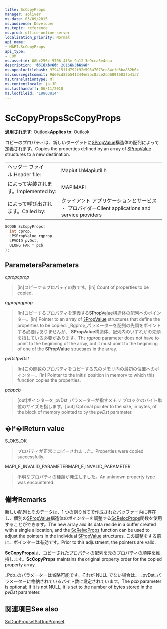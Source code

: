 ```yaml
---
title: ScCopyProps
manager: soliver
ms.date: 03/09/2015
ms.audience: Developer
ms.topic: reference
ms.prod: office-online-server
localization_priority: Normal
api_name:
- MAPI.ScCopyProps
api_type:
- COM
ms.assetid: 08bc256c-9706-4f3e-9a12-3e9cca5e4caa
description: '�ŏI�X�V��: 2015�N3��9��'
ms.openlocfilehash: 979415f1d792f92e593a7073cc84cfd6ba832b6c
ms.sourcegitcommit: 9d60cd82b5413446e5bc8ace2cd689f683fb41a7
ms.translationtype: MT
ms.contentlocale: ja-JP
ms.lasthandoff: 06/11/2018
ms.locfileid: "19803814"
---
```

# <a name="sccopyprops"></a><span data-ttu-id="cc894-103">ScCopyProps</span><span class="sxs-lookup"><span data-stu-id="cc894-103">ScCopyProps</span></span>

  
  
<span data-ttu-id="cc894-104">**適用されます**: Outlook</span><span class="sxs-lookup"><span data-stu-id="cc894-104">**Applies to**: Outlook</span></span> 
  
<span data-ttu-id="cc894-105">コピーのプロパティは、新しいターゲットに[SPropValue](spropvalue.md)構造体の配列によって定義されます。</span><span class="sxs-lookup"><span data-stu-id="cc894-105">Copies the properties defined by an array of [SPropValue](spropvalue.md) structures to a new destination.</span></span> 
  
|||
|:-----|:-----|
|<span data-ttu-id="cc894-106">ヘッダー ファイル:</span><span class="sxs-lookup"><span data-stu-id="cc894-106">Header file:</span></span>  <br/> |<span data-ttu-id="cc894-107">Mapiutil.h</span><span class="sxs-lookup"><span data-stu-id="cc894-107">Mapiutil.h</span></span>  <br/> |
|<span data-ttu-id="cc894-108">によって実装されます。</span><span class="sxs-lookup"><span data-stu-id="cc894-108">Implemented by:</span></span>  <br/> |<span data-ttu-id="cc894-109">MAPI</span><span class="sxs-lookup"><span data-stu-id="cc894-109">MAPI</span></span>  <br/> |
|<span data-ttu-id="cc894-110">によって呼び出されます。</span><span class="sxs-lookup"><span data-stu-id="cc894-110">Called by:</span></span>  <br/> |<span data-ttu-id="cc894-111">クライアント アプリケーションとサービス ・ プロバイダー</span><span class="sxs-lookup"><span data-stu-id="cc894-111">Client applications and service providers</span></span>  <br/> |
   
```cpp
SCODE ScCopyProps(
  int cprop,
  LPSPropValue rgprop,
  LPVOID pvDst,
  ULONG FAR * pcb
);
```

## <a name="parameters"></a><span data-ttu-id="cc894-112">Parameters</span><span class="sxs-lookup"><span data-stu-id="cc894-112">Parameters</span></span>

 <span data-ttu-id="cc894-113">_cprop_</span><span class="sxs-lookup"><span data-stu-id="cc894-113">_cprop_</span></span>
  
> <span data-ttu-id="cc894-114">[in]コピーするプロパティの数です。</span><span class="sxs-lookup"><span data-stu-id="cc894-114">[in] Count of properties to be copied.</span></span> 
    
 <span data-ttu-id="cc894-115">_rgprop_</span><span class="sxs-lookup"><span data-stu-id="cc894-115">_rgprop_</span></span>
  
> <span data-ttu-id="cc894-116">[in]コピーするプロパティを定義する[SPropValue](spropvalue.md)構造体の配列へのポインター。</span><span class="sxs-lookup"><span data-stu-id="cc894-116">[in] Pointer to an array of [SPropValue](spropvalue.md) structures that define the properties to be copied.</span></span> <span data-ttu-id="cc894-117">_Rgprop_パラメーターを配列の先頭をポイントする必要はありませんが、 **SPropValue**構造体、配列内のいずれかの先頭を指している必要があります。</span><span class="sxs-lookup"><span data-stu-id="cc894-117">The  _rgprop_ parameter does not have to point to the beginning of the array, but it must point to the beginning of one of the **SPropValue** structures in the array.</span></span> 
    
 <span data-ttu-id="cc894-118">_pvDst_</span><span class="sxs-lookup"><span data-stu-id="cc894-118">_pvDst_</span></span>
  
> <span data-ttu-id="cc894-119">[in]この関数のプロパティをコピーする先のメモリ内の最初の位置へのポインター。</span><span class="sxs-lookup"><span data-stu-id="cc894-119">[in] Pointer to the initial position in memory to which this function copies the properties.</span></span> 
    
 <span data-ttu-id="cc894-120">_pcb_</span><span class="sxs-lookup"><span data-stu-id="cc894-120">_pcb_</span></span>
  
> <span data-ttu-id="cc894-121">[out]ポインターを_pvDst_パラメーターが指すメモリ ブロックのバイト単位のサイズを指します。</span><span class="sxs-lookup"><span data-stu-id="cc894-121">[out] Optional pointer to the size, in bytes, of the block of memory pointed to by the  _pvDst_ parameter.</span></span> 
    
## <a name="return-value"></a><span data-ttu-id="cc894-122">�߂�l</span><span class="sxs-lookup"><span data-stu-id="cc894-122">Return value</span></span>

<span data-ttu-id="cc894-123">S_OK</span><span class="sxs-lookup"><span data-stu-id="cc894-123">S_OK</span></span>
  
> <span data-ttu-id="cc894-124">プロパティが正常にコピーされました。</span><span class="sxs-lookup"><span data-stu-id="cc894-124">Properties were copied successfully.</span></span>
    
<span data-ttu-id="cc894-125">MAPI_E_INVALID_PARAMETER</span><span class="sxs-lookup"><span data-stu-id="cc894-125">MAPI_E_INVALID_PARAMETER</span></span>
  
> <span data-ttu-id="cc894-126">不明なプロパティの種類が発生しました。</span><span class="sxs-lookup"><span data-stu-id="cc894-126">An unknown property type was encountered.</span></span>
    
## <a name="remarks"></a><span data-ttu-id="cc894-127">備考</span><span class="sxs-lookup"><span data-stu-id="cc894-127">Remarks</span></span>

<span data-ttu-id="cc894-128">新しい配列とそのデータは、1 つの割り当てで作成されたバッファー内に存在し、個別の[SPropValue](spropvalue.md)構造体のポインターを調整する[ScRelocProps](screlocprops.md)関数を使用することができます。</span><span class="sxs-lookup"><span data-stu-id="cc894-128">The new array and its data reside in a buffer created with a single allocation, and the [ScRelocProps](screlocprops.md) function can be used to adjust the pointers in the individual [SPropValue](spropvalue.md) structures.</span></span> <span data-ttu-id="cc894-129">この調整をする前に、ポインターは有効です。</span><span class="sxs-lookup"><span data-stu-id="cc894-129">Prior to this adjustment, the pointers are valid.</span></span> 
  
 <span data-ttu-id="cc894-130">**ScCopyProps**は、コピーされたプロパティの配列を元のプロパティの順序を維持します。</span><span class="sxs-lookup"><span data-stu-id="cc894-130">**ScCopyProps** maintains the original property order for the copied property array.</span></span> 
  
<span data-ttu-id="cc894-131">_Pcb_のパラメーターは省略可能です。それが NULL でない場合は、 _pvDst_パラメーターに格納されているバイト数に設定されています。</span><span class="sxs-lookup"><span data-stu-id="cc894-131">The  _pcb_ parameter is optional; if it is not NULL, it is set to the number of bytes stored in the  _pvDst_ parameter.</span></span> 
  
## <a name="see-also"></a><span data-ttu-id="cc894-132">関連項目</span><span class="sxs-lookup"><span data-stu-id="cc894-132">See also</span></span>



[<span data-ttu-id="cc894-133">ScDupPropset</span><span class="sxs-lookup"><span data-stu-id="cc894-133">ScDupPropset</span></span>](scduppropset.md)


